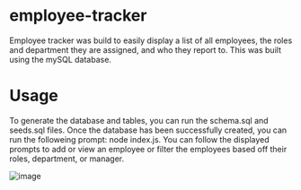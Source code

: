 # employee-tracker
Employee tracker was build to easily display a list of all employees, the roles and department they are assigned, and who they report to. This was built using the mySQL database.  

# Usage  
To generate the database and tables, you can run the schema.sql and seeds.sql files. Once the database has been successfully created, you can run the followeing prompt: node index.js. You can follow the displayed prompts to add or view an employee or filter the employees based off their roles, department, or manager.  

![image](https://user-images.githubusercontent.com/111620893/211869077-a17707ea-1e91-425b-8027-16b49b7dcccc.png)  

